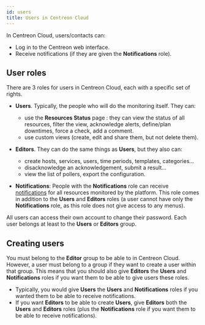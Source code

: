 ```yaml
---
id: users
title: Users in Centreon Cloud
---
```


In Centreon Cloud, users/contacts can:

* Log in to the Centreon web interface.
* Receive notifications (if they are given the **Notifications** role).

## User roles

There are 3 roles for users in Centreon Cloud, each with a specific set of rights.

* **Users**. Typically, the people who will do the monitoring itself. They can:
  * use the **Resources Status** page : they can view the status of all resources, filter the view, acknowledge alerts, define/plan downtimes, force a check, add a comment.
  * use custom views (create, edit and share them, but not delete them).

* **Editors**. They can do the same things as **Users**, but they also can:
  * create hosts, services, users, time periods, templates, categories...
  * disacknowledge an acknowledgement, submit a result...
  * view the list of pollers, export the configuration.

* **Notifications**: People with the **Notifications** role can receive [notifications](../alerts-notifications/notif-configuration) for all resources monitored by the platform. This role comes in addition to the **Users** and **Editors** roles (a user cannot have only the **Notifications** role, as this role does not give access to any menus).

All users can access their own account to change their password. Each user belongs at least to the **Users** or **Editors** group.

## Creating users

You must belong to the **Editor** group to be able to <!--[create a user](cloud-contacts-create)--> in Centreon Cloud. However, a user must belong to a group if they want to create a user within that group. This means that you should also give **Editors** the **Users** and **Notifications** roles if you want them to be able to give users these roles.

* Typically, you would give **Users** the **Users** and **Notifications** roles if you wanted them to be able to receive notifications.
* If you want **Editors** to be able to create **Users**, give **Editors** both the **Users** and **Editors** roles (plus the **Notifications** role if you want them to be able to receive notifications).
